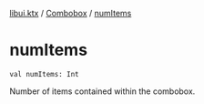 [libui.ktx](../README.md) / [Combobox](README.md) / [numItems](num-items.md)

# numItems

`val numItems: Int`

Number of items contained within the combobox.
